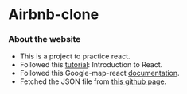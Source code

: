 # Airbnb-clone

### About the website

* This is a project to practice react.
* Followed this [tutorial](https://www.youtube.com/watch?v=_ZTT9kw3PIE&t=4114s): Introduction to React.
* Followed this Google-map-react [documentation](https://github.com/google-map-react/google-map-react).
* Fetched the JSON file from [this github page](https://raw.githubusercontent.com/lewagon/flats-boilerplate/master/flats.json).
